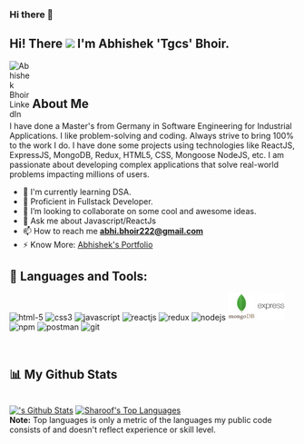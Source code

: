 ### Hi there 👋

<!--
**Abhibhoir222/Abhibhoir222** is a ✨ _special_ ✨ repository because its `README.md` (this file) appears on your GitHub profile.

Here are some ideas to get you started:

- 🔭 I’m currently working on ...
- 🌱 I’m currently learning ...
- 👯 I’m looking to collaborate on ...
- 🤔 I’m looking for help with ...
- 💬 Ask me about ...
- 📫 How to reach me: ...
- 😄 Pronouns: ...
- ⚡ Fun fact: ...
-->
<!-- **Abhibhoir222/Abhibhoir222** is a ✨ _special_ ✨ repository because its `README.md` (this file) appears on your GitHub profile. -->
## Hi! There  <img src="https://media.giphy.com/media/hvRJCLFzcasrR4ia7z/giphy.gif" width="25px"> I'm Abhishek 'Tgcs' Bhoir.

<a href="https://linkedin.com/in/abhishek-bhoir-0a242212b">
  <img align="left" alt="Abhishek Bhoir LinkedIn" width="40px" src="https://raw.githubusercontent.com/peterthehan/peterthehan/master/assets/linkedin.svg" />
</a>
<!-- <a href="https://twitter.com/Sharoof_Khan73">
  <img align="left" alt="Sharoof Khan | Twitter" width="40px" src="https://raw.githubusercontent.com/peterthehan/peterthehan/master/assets/twitter.svg" />
</a> -->

<br/>
<br/>


## About Me
I have done a Master's from Germany in Software Engineering for Industrial Applications. I like problem-solving and coding. Always strive to bring 100% to the work I do. I have done some projects using technologies like ReactJS, ExpressJS, MongoDB, Redux, HTML5, CSS, Mongoose NodeJS, etc. I am passionate about developing complex applications that solve real-world problems impacting millions of users.


- 🌱 I'm currently learning DSA.
- 🔭 Proficient in Fullstack Developer.
- 👯 I’m looking to collaborate on some cool and awesome ideas.
- 💬 Ask me about Javascript/ReactJs 
-  📫 How to reach me **abhi.bhoir222@gmail.com**
- ⚡ Know More: <a href="https://abhibhoir222.github.io/webResume/" target = "_blank">Abhishek's Portfolio</a> 

## 🚀 Languages and Tools:

<p align="left"> 
    <img src="https://img.icons8.com/color/48/000000/html-5.png" alt="html-5"/> 
    <img src="https://img.icons8.com/color/48/000000/css3.png" alt="css3"/>
    <img src="https://img.icons8.com/color/48/000000/javascript.png" alt="javascript"/>
    <img src="https://img.icons8.com/officel/80/000000/react.png" alt="reactjs"  width="48" height="48"/>
    <img src="https://img.icons8.com/color/48/000000/redux.png" alt="redux"/>
    <img src="https://img.icons8.com/color/48/000000/nodejs.png" alt="nodejs"/> 
    <img src="https://raw.githubusercontent.com/devicons/devicon/master/icons/mongodb/mongodb-original-wordmark.svg" alt="mongodb" width="48" height="48"/>
    <img src="https://raw.githubusercontent.com/devicons/devicon/master/icons/express/express-original-wordmark.svg" alt="express" width="48" height="48"/>
    <img src="https://img.icons8.com/color/48/000000/npm.png"  alt="npm"/>   
    <img src="https://www.vectorlogo.zone/logos/getpostman/getpostman-icon.svg" alt="postman" width="45" height="45" alt="postman"/>
    <img src="https://img.icons8.com/color/48/000000/git.png" alt="git"/>
    
</p>

<br/>

## 📊 My Github Stats

  <br/>
    <a href="https://github.com/Abhibhoir222/"><img alt="'s Github Stats" src="https://github-readme-stats.vercel.app/api?username=Abhibhoir222&show_icons=true&count_private=true&theme=react&hide_border=true&bg_color=0D1117" /></a>
  <a href="https://github.com/Abhibhoir222/"><img alt="Sharoof's Top Languages" src="https://github-readme-stats.vercel.app/api/top-langs/?username=Abhibhoir222&langs_count=8&count_private=true&layout=compact&theme=react&hide_border=true&bg_color=0D1117" /></a>
  <!-- [![Top Langs](https://github-readme-stats.vercel.app/api/top-langs/?username=Abhibhoir222)](https://github.com/Abhibhoir222/github-readme-stats) -->
  <!-- <a href = "https://github-readme-stats.vercel.app/api/top-langs/?username=Abhibhoir222"(https://github.com/Abhibhoir222/github-readme-stats) -->

  <br/>
  <b>Note:</b> Top languages is only a metric of the languages my public code consists of and doesn't reflect experience or skill level.
